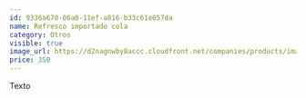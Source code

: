```yaml
---
id: 9336a670-06a0-11ef-a816-b33c61e057da
name: Refresco importado cola
category: Otros
visible: true
image_url: https://d2nagnwby8accc.cloudfront.net/companies/products/images/800/f2955466-4365-4b9b-bd2c-4958b5de4e63.jpg
price: 350
---
```


Texto
